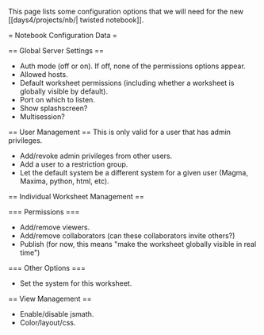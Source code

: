 This page lists some configuration options that we will need for the new [[days4/projects/nb/| twisted notebook]].

= Notebook Configuration Data =

== Global Server Settings ==
 * Auth mode (off or on). If off, none of the permissions options appear.
 * Allowed hosts.
 * Default worksheet permissions (including whether a worksheet is globally visible by default).
 * Port on which to listen.
 * Show splashscreen?
 * Multisession?

== User Management ==
This is only valid for a user that has admin privileges.

 * Add/revoke admin privileges from other users.
 * Add a user to a restriction group.
 * Let the default system be a different system for a given user (Magma, Maxima, python, html, etc).

== Individual Worksheet Management ==
 
=== Permissions ===
 * Add/remove viewers.
 * Add/remove collaborators (can these collaborators invite others?)
 * Publish (for now, this means "make the worksheet globally visible in real time")

=== Other Options ===
 * Set the system for this worksheet.

== View Management ==
 * Enable/disable jsmath.
 * Color/layout/css.
